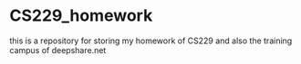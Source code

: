 # CS229_homework
this is a repository for storing my homework of CS229 and also the training campus of deepshare.net
